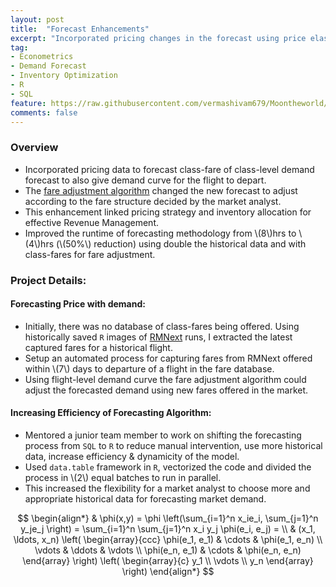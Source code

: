 ```yaml
---
layout: post
title:  "Forecast Enhancements"
excerpt: "Incorporated pricing changes in the forecast using price elasticity of demand to enhance inventory allocation."
tag:
- Econometrics
- Demand Forecast
- Inventory Optimization
- R
- SQL
feature: https://raw.githubusercontent.com/vermashivam679/Moontheworld/master/assets/img/enhancement.jpg
comments: false
---
```


### Overview  

- Incorporated pricing data to forecast class-fare of class-level demand forecast to also give demand curve for the flight to depart.  
- The [fare adjustment algorithm](https://vermashivam679.github.io/Moontheworld/fare-realignment/) changed the new forecast to adjust according to the fare structure decided by the market analyst.  
- This enhancement linked pricing strategy and inventory allocation for effective Revenue Management.  
- Improved the runtime of forecasting methodology from \\(8\\)hrs to \\(4\\)hrs (\\(50\%\\) reduction) using double the historical data and with class-fares for fare adjustment.  


### Project Details:  

#### Forecasting Price with demand:  
- Initially, there was no database of class-fares being offered. Using historically saved `R` images of [RMNext](https://vermashivam679.github.io/Moontheworld/RMNext/) runs, I extracted the latest captured fares for a historical flight.  
- Setup an automated process for capturing fares from RMNext offered within \\(7\\) days to departure of a flight in the fare database.  
- Using flight-level demand curve the fare adjustment algorithm could adjust the forecasted demand using new fares offered in the market.  

#### Increasing Efficiency of Forecasting Algorithm:  
- Mentored a junior team member to work on shifting the forecasting process from `SQL` to `R` to reduce manual intervention, use more historical data, increase efficiency & dynamicity of the model.  
- Used `data.table` framework in `R`, vectorized the code and divided the process in \\(2\\) equal batches to run in parallel.  
- This increased the flexibility for a market analyst to choose more and appropriate historical data for forecasting market demand.  



$$
\begin{align*}
  & \phi(x,y) = \phi \left(\sum_{i=1}^n x_ie_i, \sum_{j=1}^n y_je_j \right)
  = \sum_{i=1}^n \sum_{j=1}^n x_i y_j \phi(e_i, e_j) = \\
  & (x_1, \ldots, x_n) \left( \begin{array}{ccc}
      \phi(e_1, e_1) & \cdots & \phi(e_1, e_n) \\
      \vdots & \ddots & \vdots \\
      \phi(e_n, e_1) & \cdots & \phi(e_n, e_n)
    \end{array} \right)
  \left( \begin{array}{c}
      y_1 \\
      \vdots \\
      y_n
    \end{array} \right)
\end{align*}
$$
